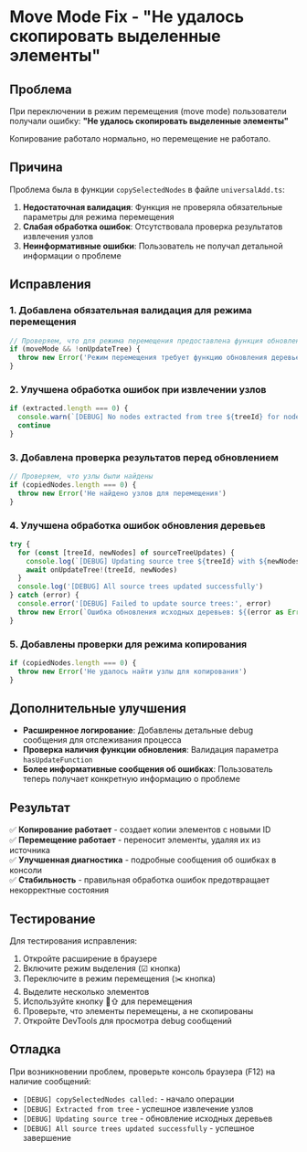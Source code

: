 # Move Mode Fix - "Не удалось скопировать выделенные элементы"

## Проблема

При переключении в режим перемещения (move mode) пользователи получали ошибку:
**"Не удалось скопировать выделенные элементы"**

Копирование работало нормально, но перемещение не работало.

## Причина

Проблема была в функции `copySelectedNodes` в файле `universalAdd.ts`:

1. **Недостаточная валидация**: Функция не проверяла обязательные параметры для режима перемещения
2. **Слабая обработка ошибок**: Отсутствовала проверка результатов извлечения узлов
3. **Неинформативные ошибки**: Пользователь не получал детальной информации о проблеме

## Исправления

### 1. Добавлена обязательная валидация для режима перемещения

```typescript
// Проверяем, что для режима перемещения предоставлена функция обновления
if (moveMode && !onUpdateTree) {
  throw new Error('Режим перемещения требует функцию обновления деревьев')
}
```

### 2. Улучшена обработка ошибок при извлечении узлов

```typescript
if (extracted.length === 0) {
  console.warn(`[DEBUG] No nodes extracted from tree ${treeId} for nodeIds:`, nodeIds)
  continue
}
```

### 3. Добавлена проверка результатов перед обновлением

```typescript
// Проверяем, что узлы были найдены
if (copiedNodes.length === 0) {
  throw new Error('Не найдено узлов для перемещения')
}
```

### 4. Улучшена обработка ошибок обновления деревьев

```typescript
try {
  for (const [treeId, newNodes] of sourceTreeUpdates) {
    console.log(`[DEBUG] Updating source tree ${treeId} with ${newNodes.length} nodes`)
    await onUpdateTree!(treeId, newNodes)
  }
  console.log('[DEBUG] All source trees updated successfully')
} catch (error) {
  console.error('[DEBUG] Failed to update source trees:', error)
  throw new Error(`Ошибка обновления исходных деревьев: ${(error as Error).message}`)
}
```

### 5. Добавлены проверки для режима копирования

```typescript
if (copiedNodes.length === 0) {
  throw new Error('Не удалось найти узлы для копирования')
}
```

## Дополнительные улучшения

- **Расширенное логирование**: Добавлены детальные debug сообщения для отслеживания процесса
- **Проверка наличия функции обновления**: Валидация параметра `hasUpdateFunction`
- **Более информативные сообщения об ошибках**: Пользователь теперь получает конкретную информацию о проблеме

## Результат

✅ **Копирование работает** - создает копии элементов с новыми ID  
✅ **Перемещение работает** - переносит элементы, удаляя их из источника  
✅ **Улучшенная диагностика** - подробные сообщения об ошибках в консоли  
✅ **Стабильность** - правильная обработка ошибок предотвращает некорректные состояния  

## Тестирование

Для тестирования исправления:

1. Откройте расширение в браузере
2. Включите режим выделения (☑ кнопка)
3. Переключите в режим перемещения (✂️ кнопка)
4. Выделите несколько элементов
5. Используйте кнопку 🔗⇧ для перемещения
6. Проверьте, что элементы перемещены, а не скопированы
7. Откройте DevTools для просмотра debug сообщений

## Отладка

При возникновении проблем, проверьте консоль браузера (F12) на наличие сообщений:
- `[DEBUG] copySelectedNodes called:` - начало операции
- `[DEBUG] Extracted from tree` - успешное извлечение узлов
- `[DEBUG] Updating source tree` - обновление исходных деревьев
- `[DEBUG] All source trees updated successfully` - успешное завершение